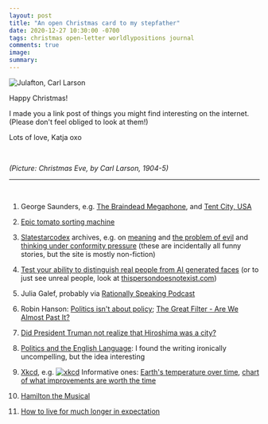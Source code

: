 ```yaml
---
layout: post
title: "An open Christmas card to my stepfather"
date: 2020-12-27 10:30:00 -0700
tags: christmas open-letter worldlypositions journal
comments: true
image:
summary:
---
```

![Julafton, Carl Larson](https://hosting.photobucket.com/images/i/katjasgrace/Julaftonen_av_Carl_Larsson_1904.jpg)

Happy Christmas!

I made you a link post of things you might find interesting on the internet. (Please don't feel obliged to look at them!)

Lots of love,
Katja
oxo

&nbsp;

*(Picture: Christmas Eve, by Carl Larson, 1904-5)*



***

&nbsp;



1. George Saunders, e.g. [The Braindead Megaphone](https://www.google.com/search?q=the+braindead+megaphone+essay&oq=the+braindead+megaphone+&aqs=chrome.0.69i59j46i395j69i59l2j69i57j69i60l3.5478j1j7&sourceid=chrome&ie=UTF-8), and [Tent City, USA](https://www.gq.com/story/homeless-tent-city-george-saunders-fresno)

2. [Epic tomato sorting machine](https://www.youtube.com/watch?v=j4RWJTs0QCk)

3. [Slatestarcodex](https://slatestarcodex.com/) archives, e.g. on [meaning](https://slatestarcodex.com/2019/02/28/meaningful/) and [the problem of evil](https://slatestarcodex.com/2015/03/15/answer-to-job/) and [thinking under conformity pressure](https://slatestarcodex.com/2014/06/03/asches-to-asches/) (these are incidentally all funny stories, but the site is mostly non-fiction)

4. [Test your ability to distinguish real people from AI generated faces](https://www.whichfaceisreal.com/index.php) (or to just see unreal people, look at [thispersondoesnotexist.com](https://thispersondoesnotexist.com/))

5. Julia Galef, probably via [Rationally Speaking Podcast](http://rationallyspeakingpodcast.org/)

6. Robin Hanson: [Politics isn't about policy](https://www.overcomingbias.com/2008/09/politics-isnt-a.html); [The Great Filter - Are We Almost Past It?](http://mason.gmu.edu/~rhanson/greatfilter.html)

7. [Did President Truman not realize that Hiroshima was a city?](http://blog.nuclearsecrecy.com/2018/01/19/purely-military-target/)

8. [Politics and the English Language](https://www.orwellfoundation.com/the-orwell-foundation/orwell/essays-and-other-works/politics-and-the-english-language/): I found the writing ironically uncompelling, but the idea interesting

9. [Xkcd](https://xkcd.com), e.g.
[![xkcd](https://imgs.xkcd.com/comics/tmi.png)](https://xkcd.com/1369/)
Informative ones: [Earth's temperature over time](https://xkcd.com/1732/), [chart of what improvements are worth the time](https://xkcd.com/1205/)

10. [Hamilton the Musical](https://www.youtube.com/watch?v=aPSWZUExZ8M&list=RDaPSWZUExZ8M&start_radio=1&t=4435)


11. [How to live for much longer in expectation](https://waitbutwhy.com/2016/03/cryonics.html)
